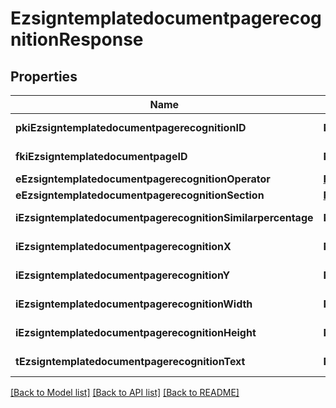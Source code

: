 # EzsigntemplatedocumentpagerecognitionResponse

## Properties
Name | Type | Description | Notes
------------ | ------------- | ------------- | -------------
**pkiEzsigntemplatedocumentpagerecognitionID** | **NSNumber*** | The unique ID of the Ezsigntemplatedocumentpagerecognition | 
**fkiEzsigntemplatedocumentpageID** | **NSNumber*** | The unique ID of the Ezsigntemplatedocumentpage | 
**eEzsigntemplatedocumentpagerecognitionOperator** | [**FieldEEzsigntemplatedocumentpagerecognitionOperator***](FieldEEzsigntemplatedocumentpagerecognitionOperator.md) |  | 
**eEzsigntemplatedocumentpagerecognitionSection** | [**FieldEEzsigntemplatedocumentpagerecognitionSection***](FieldEEzsigntemplatedocumentpagerecognitionSection.md) |  | 
**iEzsigntemplatedocumentpagerecognitionSimilarpercentage** | **NSNumber*** | The similarpercentage of the Ezsigntemplatedocumentpagerecognition | [optional] 
**iEzsigntemplatedocumentpagerecognitionX** | **NSNumber*** | The x of the Ezsigntemplatedocumentpagerecognition | [optional] 
**iEzsigntemplatedocumentpagerecognitionY** | **NSNumber*** | The y of the Ezsigntemplatedocumentpagerecognition | [optional] 
**iEzsigntemplatedocumentpagerecognitionWidth** | **NSNumber*** | The width of the Ezsigntemplatedocumentpagerecognition | [optional] 
**iEzsigntemplatedocumentpagerecognitionHeight** | **NSNumber*** | The height of the Ezsigntemplatedocumentpagerecognition | [optional] 
**tEzsigntemplatedocumentpagerecognitionText** | **NSString*** | The text of the Ezsigntemplatedocumentpagerecognition | 

[[Back to Model list]](../README.md#documentation-for-models) [[Back to API list]](../README.md#documentation-for-api-endpoints) [[Back to README]](../README.md)


